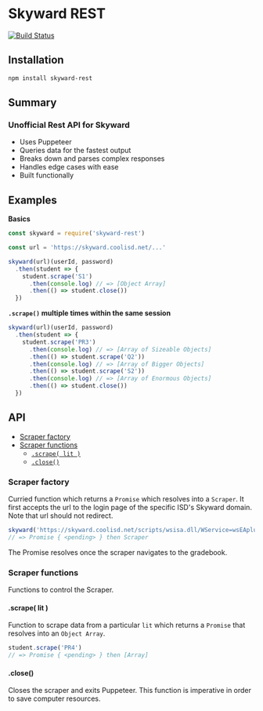 # Skyward REST

[![Build Status](https://travis-ci.org/FruitsNVeggies/skyward-rest.svg?branch=master)](https://travis-ci.org/FruitsNVeggies/skyward-rest)

## Installation

```sh
npm install skyward-rest
```

## Summary

### Unofficial Rest API for Skyward
 - Uses Puppeteer
 - Queries data for the fastest output
 - Breaks down and parses complex responses
 - Handles edge cases with ease
 - Built functionally

## Examples

**Basics**

```javascript
const skyward = require('skyward-rest')

const url = 'https://skyward.coolisd.net/...'

skyward(url)(userId, password)
  .then(student => {
    student.scrape('S1')
      .then(console.log) // => [Object Array]
      .then(() => student.close())
  })
```

**`.scrape()` multiple times within the same session**

```javascript
skyward(url)(userId, password)
  .then(student => {
    student.scrape('PR3')
      .then(console.log) // => [Array of Sizeable Objects]
      .then(() => student.scrape('Q2'))
      .then(console.log) // => [Array of Bigger Objects]
      .then(() => student.scrape('S2'))
      .then(console.log) // => [Array of Enormous Objects]
      .then(() => student.close())
  })
```

## API

* [Scraper factory](#scraper-factory)
* [Scraper functions](#scraper-functions)
  * [`.scrape( lit )`](#scrape-lit-)
  * [`.close()`](#close)

### Scraper factory

Curried function which returns a `Promise` which resolves into a `Scraper`. It first accepts the url to the login page of the specific ISD's Skyward domain. Note that url should not redirect.

```javascript
skyward('https://skyward.coolisd.net/scripts/wsisa.dll/WService=wsEAplus/seplog01.w')(userId, password)
// => Promise { <pending> } then Scraper
```

The Promise resolves once the scraper navigates to the gradebook.

### Scraper functions

Functions to control the Scraper.

#### .scrape( lit )

Function to scrape data from a particular `lit` which returns a `Promise` that resolves into an `Object Array`.

```javascript
student.scrape('PR4')
// => Promise { <pending> } then [Array]
```

#### .close()

Closes the scraper and exits Puppeteer. This function is imperative in order to save computer resources.